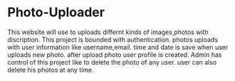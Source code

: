 # Photo-Uploader
This website will use to uploads differnt kinds of images,photos with discription.
This project is bounded with authentication.
photos uploads with user information like username,email.
time and date is save when user uploads new photo.
after upload photo user profile is created.
Admin has control of this project like to delete the photo of any user.
user can also delete his photos at any time.
